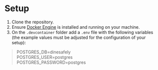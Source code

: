 # Setup

1. Clone the repository.
2. Ensure [Docker Engine](https://docs.docker.com/engine/) is installed and running on your machine.
3. On the `.devcontainer` folder add a `.env` file with the following variables (the example values must be adjusted for the configuration of your setup):

> POSTGRES_DB=dinesafely  
> POSTGRES_USER=postgres  
> POSTGRES_PASSWORD=postgres